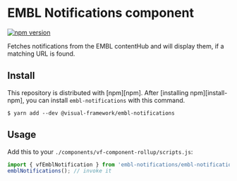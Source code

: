 # EMBL Notifications component

[![npm version](https://badge.fury.io/js/%40visual-framework%2Fembl-notifications.svg)](https://badge.fury.io/js/%40visual-framework%2Fembl-notifications)

Fetches notifications from the EMBL contentHub and will display them, if a matching URL is found.

## Install

This repository is distributed with [npm][npm]. After [installing npm][install-npm], you can install `embl-notifications` with this command.

```
$ yarn add --dev @visual-framework/embl-notifications
```

## Usage

Add this to your `./components/vf-component-rollup/scripts.js`:

```js
import { vfEmblNotification } from 'embl-notifications/embl-notifications';
emblNotifications(); // invoke it
```
